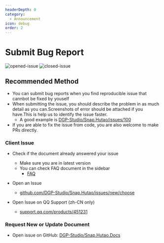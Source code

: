 ```yaml
---
headerDepth: 0
category:
  - Announcement
icon: debug
order: 2
---
```


# Submit Bug Report

![opened-issue](https://img.shields.io/github/issues/DGP-Studio/Snap.Hutao?style=for-the-badge) ![closed-issue](https://img.shields.io/github/issues-closed/DGP-Studio/Snap.Hutao?style=for-the-badge&color=blue)

## Recommended Method

- You can submit bug reports when you find reproducible issue that cannbot be fixed by youself
- When submitting the issue, you should describe the problem in as much detail as you can.Screenshots of error should be attached if you have.This is help us to identify the issue faster.
  - A good example is [DGP-Studio/Snap.Hutao/issues/100](https://github.com/DGP-Studio/Snap.Hutao/issues/100)
- If you are able to fix the issue from code, you are also welcome to make PRs directly. </strong>

### Client Issue
  - Check if the document already answered your issue
    - Make sure you are in latest version
    - You can check FAQ document in the sidebar
      - [FAQ](../advanced/FAQ.md)

  - Open an Issue <Badge text="推荐" type="tip" />
    - [github.com/DGP-Studio/Snap.Hutao/issues/new/choose](https://github.com/DGP-Studio/Snap.Hutao/issues/new/choose)
  - Open Issue on QQ Support (zh-CN only)
    - [support.qq.com/products/451231](https://support.qq.com/products/451231)

### Request New or Update Document
  - Open issue on GitHub: [DGP-Studio/Snap.Hutao.Docs](https://github.com/DGP-Studio/Snap.Hutao.Docs/issues/new/choose)